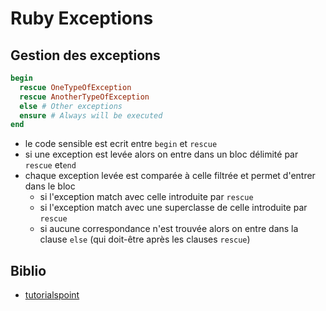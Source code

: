 # Ruby Exceptions

## Gestion des exceptions

```ruby
begin
  rescue OneTypeOfException
  rescue AnotherTypeOfException
  else # Other exceptions
  ensure # Always will be executed
end
```

- le code sensible est ecrit entre `begin` et `rescue`
- si une exception est levée alors on entre dans un bloc délimité par `rescue` et`end`
- chaque exception levée est comparée à celle filtrée et permet d'entrer dans le bloc
  - si l'exception match avec celle introduite par `rescue`
  - si l'exception match avec une superclasse de celle introduite par `rescue`
  - si aucune correspondance n'est trouvée alors on entre dans la clause `else` (qui doit-être après les clauses `rescue`)



## Biblio

- [tutorialspoint](https://www.tutorialspoint.com/ruby/ruby_exceptions.htm)
